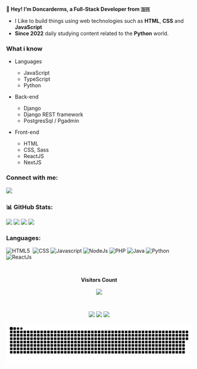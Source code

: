 
**👋 Hey! I’m Doncarderms, a Full-Stack Developer from 🇧🇷**

- I Like to build things using web technologies such as **HTML**, **CSS** and **JavaScript**
- **Since 2022** daily studying content related to the **Python** world.

### **What i know**

- Languages
  - JavaScript
  - TypeScript
  - Python

- Back-end
  - Django
  - Django REST framework
  - PostgresSql / Pgadmin

- Front-end
  - HTML
  - CSS, Sass
  - ReactJS
  - NextJS

<!---
ppszm/ppszm is a ✨ special ✨ repository because its `README.md` (this file) appears on your GitHub profile.
You can click the Preview link to take a look at your changes.
--->
### Connect with me:
[<img target='_blank' src="https://img.shields.io/badge/LinkedIn-0077B5?style=for-the-badge&logo=linkedin&logoColor=white" />](https://www.linkedin.com/in/doncarderms/)

### 📊 GitHub Stats: 
![](https://github-readme-stats.vercel.app/api?username=DonCarderms&theme=tokyonight&hide_border=false&include_all_commits=true&count_private=true)
![](https://github-readme-streak-stats.herokuapp.com/?user=DonCarderms&theme=tokyonight&hide_border=false)
![](https://github-readme-stats.vercel.app/api/top-langs/?username=DonCarderms&theme=tokyonight&hide_border=false&include_all_commits=true&count_private=true&layout=compact&langs_count=8&size_weight=0.5&count_weight=0.5)
![](https://github-contributor-stats.vercel.app/api?username=DonCarderms&limit=5&theme=tokyonight&combine_all_yearly_contributions=true)

### Languages:
![HTML5](https://img.shields.io/badge/html5-%23E34F26.svg?style=for-the-badge&logo=html5&logoColor=white)&nbsp; 
![CSS](https://img.shields.io/badge/-CSS-0D1117?style=for-the-badge&logo=CSS3&logoColor=1572B6&labelColor=0D1117)
![Javascript](https://img.shields.io/badge/-Javascript-0D1117?style=for-the-badge&logo=Javascript&labelColor=0D1117)
![NodeJs](https://img.shields.io/badge/Node.js-43853D?style=for-the-badge&logo=node.js&logoColor=white)
![PHP](https://img.shields.io/badge/PHP-777BB4?style=for-the-badge&logo=php&logoColor=white)
![Java](https://img.shields.io/badge/java-%23ED8B00.svg?style=for-the-badge&logo=java&logoColor=white)
![Python](https://img.shields.io/badge/Python-14354C?style=for-the-badge&logo=python&logoColor=white)
![ReactJs](https://shields.io/badge/react-black?logo=react&style=for-the-badge)


  <div align="center">
<br><p align="centre"><b>Visitors Count</b></p>  
<p align="center"><img align="center" src="https://profile-counter.glitch.me/{MthAlvarez}/count.svg" /></p> 
<br></div>

 <div align="center"> 
  
  <a href="https://instagram.com/doncarderms" target="_blank"><img src="https://img.shields.io/badge/-Instagram-%23E4405F?style=for-the-badge&logo=instagram&logoColor=white" target="_blank"></a>
  <a href = "donphilocardermssouffrant@gmail.com"><img src="https://img.shields.io/badge/-Gmail-%23333?style=for-the-badge&logo=gmail&logoColor=white" target="_blank"></a>
  <a href="https://www.linkedin.com/in/doncarderms/" target="_blank"><img src="https://img.shields.io/badge/-LinkedIn-%230077B5?style=for-the-badge&logo=linkedin&logoColor=white" target="_blank"></a> 
 
![Snake animation](https://github.com/katianne23/katianne23/blob/output/github-contribution-grid-snake.svg)
 
</div>
